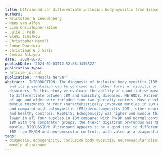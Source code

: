 ```yaml
---
title: Ultrasound can differentiate inclusion body myositis from disease mimics
authors:
- Kristofoor E Leeuwenberg
- Nens van Alfen
- Lisa Christopher-Stine
- Julie J Paik
- Eleni Tiniakou
- Christopher Mecoli
- Jonne Doorduin
- Christiaan G J Saris
- Jemima Albayda
date: '2020-06-01'
publishDate: '2024-09-03T12:52:38.143682Z'
publication_types:
- article-journal
publication: '*Muscle Nerve*'
abstract: 'INTRODUCTION: The diagnosis of inclusion body myositis (IBM) can be challenging,
  and its presentation can be confused with other forms of myositis or neuromuscular
  disorders. In this study we evaluate the ability of quantitative muscle ultrasound
  to differentiate between IBM and mimicking diseases. METHODS: Patients 50 years
  of age and older were included from two specialty centers. Muscle echogenicity and
  muscle thickness of four characteristically involved muscles in IBM were measured
  and compared with polymyositis (PM)/dermatomyositis (DM), other neuromuscular disorders,
  and healthy controls. RESULTS: Echogenicity was higher and muscle thickness generally
  lower in all four muscles in IBM compared with PM/DM and normal controls. When comparing
  IBM with the comparator groups, the flexor digitorum profundus was the most discriminative
  muscle. DISCUSSION: Ultrasound appears to be a good test to differentiate established
  IBM from PM/DM and neuromuscular controls, with value as a diagnostic tool for IBM.'
tags:
- diagnosis; echogenicity; inclusion body myositis; neuromuscular disorders; quantitative
  muscle ultrasound
---
```

